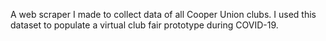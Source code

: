 A web scraper I made to collect data of all Cooper Union clubs. I used this dataset to populate a virtual club fair prototype during COVID-19.
